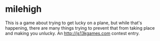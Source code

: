 milehigh
========

This is a game about trying to get lucky on a plane, but while that's happening, there are many things trying to prevent that from taking place and making you unlucky. An http://js13kgames.com contest entry.
